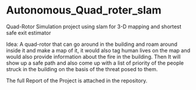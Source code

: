 # Autonomous_Quad_roter_slam
Quad-Rotor Simulation project using slam for 3-D mapping and shortest safe exit estimator 

Idea:
A quad-rotor that can go around in the building and roam around inside it and make a map of it, it would also tag human lives on the map and would also provide information about the fire in the building. Then It will show up a safe path and also come up with a list of priority of the people struck in the building on the basis of the threat posed to them.


The full Report of the Project is attached in the repository.
